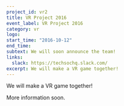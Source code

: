 ```yaml
---
project_id: vr2
title: VR Project 2016
event_label: VR Project 2016
category: vr
logo:
start_time: "2016-10-12"
end_time:
subtext: We will soon announce the team!
links:
  slack: https://techsochq.slack.com/
excerpt: We will make a VR game together!
---
```

We will make a VR game together!

More information soon.
